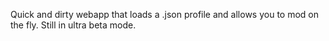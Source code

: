 Quick and dirty webapp that loads a .json profile and allows you to mod on the fly. Still in ultra beta mode. 
